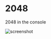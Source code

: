 # 2048
2048 in the console

<p>
  <img src="http://i.imgur.com/RjTOFFA.png" alt="screenshot" />
</p>
